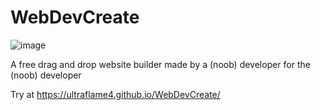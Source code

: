 # WebDevCreate

![image](https://user-images.githubusercontent.com/34125174/208922736-04b59c6a-04c6-4fd6-9fd1-28c2aa0e2f89.png)


A free drag and drop website builder made by a (noob) developer for the (noob) developer



Try at https://ultraflame4.github.io/WebDevCreate/
